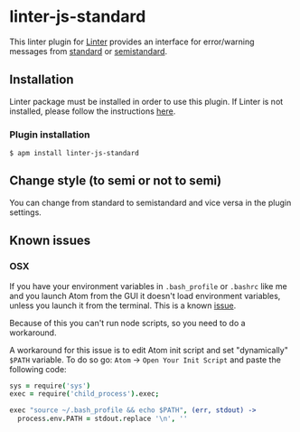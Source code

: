 linter-js-standard
=========================

This linter plugin for [Linter](https://github.com/AtomLinter/Linter) provides an interface for error/warning messages from [standard](https://github.com/feross/standard) or [semistandard](https://github.com/Flet/semistandard).

## Installation
Linter package must be installed in order to use this plugin. If Linter is not installed, please follow the instructions [here](https://github.com/AtomLinter/Linter).

### Plugin installation
```
$ apm install linter-js-standard
```

## Change style (to semi or not to semi)
You can change from standard to semistandard and vice versa in the plugin settings.

## Known issues

### OSX
If you have your environment variables in `.bash_profile` or `.bashrc` like me and you launch Atom from the GUI it doesn't load environment variables, unless you launch it from the terminal. This is a known [issue](https://github.com/atom/atom-shell/issues/550).

Because of this you can't run node scripts, so you need to do a workaround.

A workaround for this issue is to edit Atom init script and set "dynamically" `$PATH` variable.
To do so go: `Atom` -> `Open Your Init Script` and paste the following code:

```coffeescript
sys = require('sys')
exec = require('child_process').exec;

exec "source ~/.bash_profile && echo $PATH", (err, stdout) ->
  process.env.PATH = stdout.replace '\n', ''
```
